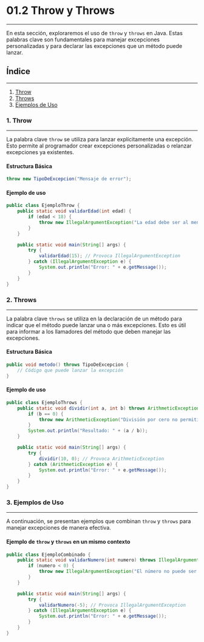 
# 01.2 Throw y Throws
---
En esta sección, exploraremos el uso de `throw` y `throws` en Java. Estas palabras clave son fundamentales para manejar excepciones personalizadas y para declarar las excepciones que un método puede lanzar.

## Índice
---
1. [Throw](#1-throw)
2. [Throws](#2-throws)
3. [Ejemplos de Uso](#3-ejemplos-de-uso)

### 1. Throw
---
La palabra clave `throw` se utiliza para lanzar explícitamente una excepción. Esto permite al programador crear excepciones personalizadas o relanzar excepciones ya existentes.

#### Estructura Básica
```java
throw new TipoDeExcepcion("Mensaje de error");
```

#### Ejemplo de uso
```java
public class EjemploThrow {
    public static void validarEdad(int edad) {
        if (edad < 18) {
            throw new IllegalArgumentException("La edad debe ser al menos 18 años.");
        }
    }

    public static void main(String[] args) {
        try {
            validarEdad(15); // Provoca IllegalArgumentException
        } catch (IllegalArgumentException e) {
            System.out.println("Error: " + e.getMessage());
        }
    }
}
```

### 2. Throws
---
La palabra clave `throws` se utiliza en la declaración de un método para indicar que el método puede lanzar una o más excepciones. Esto es útil para informar a los llamadores del método que deben manejar las excepciones.

#### Estructura Básica
```java
public void metodo() throws TipoDeExcepcion {
    // Código que puede lanzar la excepción
}
```

#### Ejemplo de uso
```java
public class EjemploThrows {
    public static void dividir(int a, int b) throws ArithmeticException {
        if (b == 0) {
            throw new ArithmeticException("División por cero no permitida.");
        }
        System.out.println("Resultado: " + (a / b));
    }

    public static void main(String[] args) {
        try {
            dividir(10, 0); // Provoca ArithmeticException
        } catch (ArithmeticException e) {
            System.out.println("Error: " + e.getMessage());
        }
    }
}
```

### 3. Ejemplos de Uso
---
A continuación, se presentan ejemplos que combinan `throw` y `throws` para manejar excepciones de manera efectiva.

#### Ejemplo de `throw` y `throws` en un mismo contexto
```java
public class EjemploCombinado {
    public static void validarNumero(int numero) throws IllegalArgumentException {
        if (numero < 0) {
            throw new IllegalArgumentException("El número no puede ser negativo.");
        }
    }

    public static void main(String[] args) {
        try {
            validarNumero(-5); // Provoca IllegalArgumentException
        } catch (IllegalArgumentException e) {
            System.out.println("Error: " + e.getMessage());
        }
    }
}
```